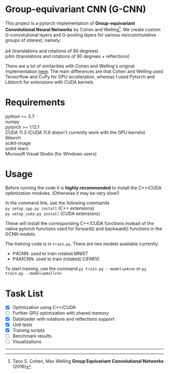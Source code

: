 # Group-equivariant CNN (G-CNN)

This project is a pytorch implementation of **Group-equivariant Convolutional Neural Networks** by Cohen and Welling[^1].
We create custom G-convolutional layers and G-pooling layers for various noncommutative groups
of interest, namely:<br>
<br>
p4 (translations and rotations of 90 degrees)<br>
p4m (translations and rotations of 90 degrees + reflections)<br>

There are a lot of similarities with Cohen and Welling's original implementation [here](https://github.com/tscohen/GrouPy). The main differences are that Cohen and Welling used Tensorflow and CuPy for GPU acceleration, whereas I used Pytorch and Libtorch for extensions with CUDA kernels.

# Requirements
python >= 3.7<br>
numpy<br>
pytorch >= 1.12.1<br>
CUDA 11.3 (CUDA 11.6 doesn't currently work with the GPU kernels)<br>
libtorch<br>
scikit-image <br>
scikit-learn <br>
Microsoft Visual Studio (for Windows users) <br>

# Usage
Before running the code it is **highly recommended** to install the C++/CUDA optimization modules. (Otherwise it may be very slow!)

In the command line, use the following commands <br>
`py setup_cpp.py install` (C++ extensions) <br>
`py setup_cuda.py install` (CUDA extensions)

These will install the corresponding C++/CUDA functions instead of the native pytorch functions used for forward() and backward() functions in the GCNN models.

The training code is in `train.py`. There are two models available currently:
- P4CNN: used to train rotated MNIST
- P4AllCNN: used to train (rotated) CIFAR10

To start training, use the command
`py train.py --model=p4cnn` or `py train.py --model=p4allcnn`

# Task List
* [x] Optimization using C++/CUDA
* [ ] Further GPU optimization with shared memory
* [x] Dataloader with rotations and reflections support
* [x] Unit tests
* [x] Training scripts
* [ ] Benchmark results
* [ ] Visualizations
----
[^1]: Taco S. Cohen, Max Welling **Group Equivariant Convolutional Networks** (2016)
